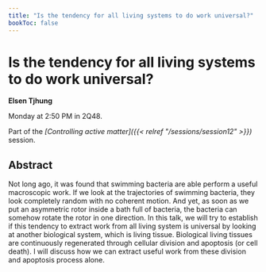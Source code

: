```yaml
---
title: "Is the tendency for all living systems to do work universal?"
bookToc: false
---
```


# Is the tendency for all living systems to do work universal?

**Elsen Tjhung**

Monday at 2:50 PM in 2Q48.

Part of the *[Controlling active matter]({{< relref "/sessions/session12" >}})* session.

## Abstract

Not long ago, it was found that swimming bacteria are able perform a useful macroscopic work. If we look at the trajectories of swimming bacteria, they look completely random with no coherent motion. And yet, as soon as we put an asymmetric rotor inside a bath full of bacteria, the bacteria can somehow rotate the rotor in one direction. In this talk, we will try to establish if this tendency to extract work from all living system is universal by looking at another biological system, which is living tissue. Biological living tissues are continuously regenerated through cellular division and apoptosis (or cell death). I will discuss how we can extract useful work from these division and apoptosis process alone.


